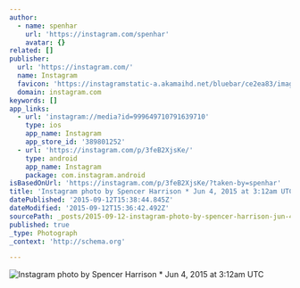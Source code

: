 ```yaml
---
author:
  - name: spenhar
    url: 'https://instagram.com/spenhar'
    avatar: {}
related: []
publisher:
  url: 'https://instagram.com/'
  name: Instagram
  favicon: 'https://instagramstatic-a.akamaihd.net/bluebar/ce2ea83/images/ico/favicon.ico'
  domain: instagram.com
keywords: []
app_links:
  - url: 'instagram://media?id=999649710791639710'
    type: ios
    app_name: Instagram
    app_store_id: '389801252'
  - url: 'https://instagram.com/p/3feB2XjsKe/'
    type: android
    app_name: Instagram
    package: com.instagram.android
isBasedOnUrl: 'https://instagram.com/p/3feB2XjsKe/?taken-by=spenhar'
title: 'Instagram photo by Spencer Harrison * Jun 4, 2015 at 3:12am UTC'
datePublished: '2015-09-12T15:38:44.845Z'
dateModified: '2015-09-12T15:36:42.492Z'
sourcePath: _posts/2015-09-12-instagram-photo-by-spencer-harrison-jun-4-2015-at-312am.md
published: true
_type: Photograph
_context: 'http://schema.org'

---
```

![Instagram photo by Spencer Harrison &midast; Jun 4&comma; 2015 at 3&colon;12am UTC](https://scontent.cdninstagram.com/hphotos-xfa1/t51.2885-15/e15/11378099_1631173413835495_2033773081_n.jpg)